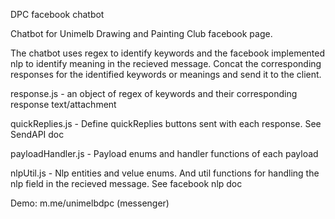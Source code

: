 DPC facebook chatbot

Chatbot for Unimelb Drawing and Painting Club facebook page. 

The chatbot uses regex to identify keywords and the facebook implemented nlp to identify meaning
in the recieved message. Concat the corresponding responses for the identified keywords or
meanings and send it to the client.

response.js - an object of regex of keywords and their corresponding response text/attachment 

quickReplies.js - Define quickReplies buttons sent with each response. See SendAPI doc

payloadHandler.js - Payload enums and handler functions of each payload

nlpUtil.js - Nlp entities and velue enums. And util functions for handling the nlp field in the recieved message. See facebook nlp doc
    

Demo: m.me/unimelbdpc (messenger)
